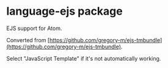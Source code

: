 # language-ejs package

EJS support for Atom.

Converted from [https://github.com/gregory-m/ejs-tmbundle](https://github.com/gregory-m/ejs-tmbundle).

Select "JavaScript Template" if it's not automatically working.
